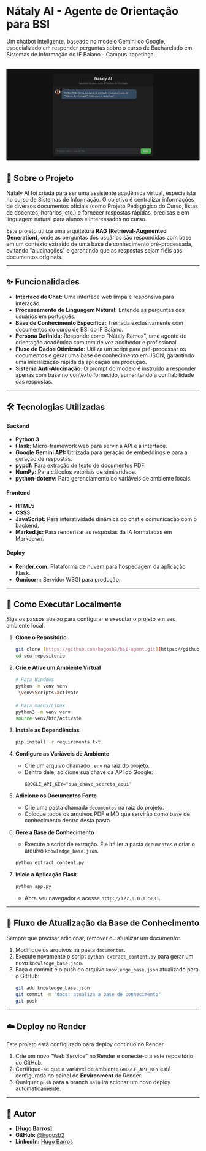 # Nátaly AI - Agente de Orientação para BSI

Um chatbot inteligente, baseado no modelo Gemini do Google, especializado em responder perguntas sobre o curso de Bacharelado em Sistemas de Informação do IF Baiano - Campus Itapetinga.

![Screenshot da Interface do Chatbot](./screenshoots/1.png) 
---

## 📖 Sobre o Projeto

Nátaly AI foi criada para ser uma assistente acadêmica virtual, especialista no curso de Sistemas de Informação. O objetivo é centralizar informações de diversos documentos oficiais (como Projeto Pedagógico do Curso, listas de docentes, horários, etc.) e fornecer respostas rápidas, precisas e em linguagem natural para alunos e interessados no curso.

Este projeto utiliza uma arquitetura **RAG (Retrieval-Augmented Generation)**, onde as perguntas dos usuários são respondidas com base em um contexto extraído de uma base de conhecimento pré-processada, evitando "alucinações" e garantindo que as respostas sejam fiéis aos documentos originais.

---

## ✨ Funcionalidades

-   **Interface de Chat:** Uma interface web limpa e responsiva para interação.
-   **Processamento de Linguagem Natural:** Entende as perguntas dos usuários em português.
-   **Base de Conhecimento Específica:** Treinada exclusivamente com documentos do curso de BSI do IF Baiano.
-   **Persona Definida:** Responde como "Nátaly Ramos", uma agente de orientação acadêmica com tom de voz acolhedor e profissional.
-   **Fluxo de Dados Otimizado:** Utiliza um script para pré-processar os documentos e gerar uma base de conhecimento em JSON, garantindo uma inicialização rápida da aplicação em produção.
-   **Sistema Anti-Alucinação:** O prompt do modelo é instruído a responder apenas com base no contexto fornecido, aumentando a confiabilidade das respostas.

---

## 🛠️ Tecnologias Utilizadas

#### **Backend**
-   **Python 3**
-   **Flask:** Micro-framework web para servir a API e a interface.
-   **Google Gemini API:** Utilizada para geração de embeddings e para a geração de respostas.
-   **pypdf:** Para extração de texto de documentos PDF.
-   **NumPy:** Para cálculos vetoriais de similaridade.
-   **python-dotenv:** Para gerenciamento de variáveis de ambiente locais.

#### **Frontend**
-   **HTML5**
-   **CSS3**
-   **JavaScript:** Para interatividade dinâmica do chat e comunicação com o backend.
-   **Marked.js:** Para renderizar as respostas da IA formatadas em Markdown.

#### **Deploy**
-   **Render.com:** Plataforma de nuvem para hospedagem da aplicação Flask.
-   **Gunicorn:** Servidor WSGI para produção.

---

## 🚀 Como Executar Localmente

Siga os passos abaixo para configurar e executar o projeto em seu ambiente local.

1.  **Clone o Repositório**
    ```bash
    git clone [https://github.com/hugosb2/bsi-Agent.git](https://github.com/hugosb2/bsi-Agent.git)
    cd seu-repositorio
    ```

2.  **Crie e Ative um Ambiente Virtual**
    ```bash
    # Para Windows
    python -m venv venv
    .\venv\Scripts\activate

    # Para macOS/Linux
    python3 -m venv venv
    source venv/bin/activate
    ```

3.  **Instale as Dependências**
    ```bash
    pip install -r requirements.txt
    ```

4.  **Configure as Variáveis de Ambiente**
    -   Crie um arquivo chamado `.env` na raiz do projeto.
    -   Dentro dele, adicione sua chave da API do Google:
        ```
        GOOGLE_API_KEY="sua_chave_secreta_aqui"
        ```

5.  **Adicione os Documentos Fonte**
    -   Crie uma pasta chamada `documentos` na raiz do projeto.
    -   Coloque todos os arquivos PDF e MD que servirão como base de conhecimento dentro desta pasta.

6.  **Gere a Base de Conhecimento**
    -   Execute o script de extração. Ele irá ler a pasta `documentos` e criar o arquivo `knowledge_base.json`.
    ```bash
    python extract_content.py
    ```

7.  **Inicie a Aplicação Flask**
    ```bash
    python app.py
    ```
    -   Abra seu navegador e acesse `http://127.0.0.1:5001`.

---

## 🔄 Fluxo de Atualização da Base de Conhecimento

Sempre que precisar adicionar, remover ou atualizar um documento:

1.  Modifique os arquivos na pasta `documentos`.
2.  Execute novamente o script `python extract_content.py` para gerar um novo `knowledge_base.json`.
3.  Faça o commit e o push do arquivo `knowledge_base.json` atualizado para o GitHub:
    ```bash
    git add knowledge_base.json
    git commit -m "docs: atualiza a base de conhecimento"
    git push
    ```

---

## ☁️ Deploy no Render

Este projeto está configurado para deploy contínuo no Render.

1.  Crie um novo "Web Service" no Render e conecte-o a este repositório do GitHub.
2.  Certifique-se que a variável de ambiente `GOOGLE_API_KEY` está configurada no painel de **Environment** do Render.
3.  Qualquer `push` para a branch `main` irá acionar um novo deploy automaticamente.

---

## 👤 Autor

-   **[Hugo Barros]**
-   **GitHub:** [@hugosb2](https://github.com/hugosb2)
-   **LinkedIn:** [Hugo Barros](https://www.linkedin.com/in/hugo-barros-7b764b217/)